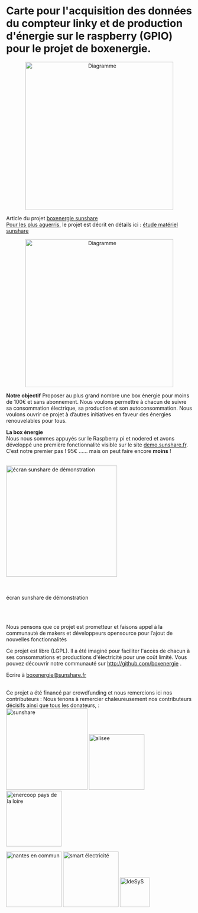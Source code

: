 
# Carte pour l'acquisition des données du compteur linky et de production d'énergie sur le raspberry (GPIO) pour le projet de boxenergie.


<p align="center"> <img width="400" alt="Diagramme" src="https://user-images.githubusercontent.com/39769580/76103935-d20c1700-5fd2-11ea-8317-cf65dcb8d723.png"> </p>

Article du projet <a href="https://sunshare.fr/boxenergie" target="_blank">boxenergie sunshare</a><br> 
<u>Pour les plus aguerris,</u> le projet est décrit en détails ici : <a href="https://pad.lamyne.org/s/H1AyUjmI7#" target="_blank">étude matériel sunshare</a><br>

<p align="center"> <img width="400" alt="Diagramme" src="https://user-images.githubusercontent.com/49123814/76154130-6c558300-60d7-11ea-93ad-d9da95ee724f.png"> </p>


 <b>Notre objectif</b>
   		 Proposer au plus grand nombre une box énergie pour moins de 100€ et sans abonnement.
          Nous voulons permettre à chacun de suivre sa consommation électrique, sa production et son autoconsommation. 
          Nous voulons ouvrir ce projet à d’autres initiatives en faveur des énergies renouvelables pour tous.
          
  <b>La box énergie</b>
          <br>
          Nous nous sommes appuyés sur le Raspberry pi et nodered et avons développé une première fonctionnalité visible sur 
          le site <a href="http://demo.sunshare.fr/" target="_blank" >demo.sunshare.fr</a>. 
          C’est notre premier pas ! 95€ ...... mais on peut faire encore <b>moins</b> !<br>
          <br>
          
   <a href=http://sunshare.fr/assets/images/ShieldSunShare2.png target="_blank"><img src="http://sunshare.fr/assets/images/ShieldSunShare2.png"
                alt="écran sunshare de démonstration" width="300"></a>
              <br><p><br><br>écran sunshare de démonstration</p>
           <br> <br>
           
 Nous pensons que ce projet est prometteur et faisons appel à la communauté de makers et développeurs opensource pour l’ajout de nouvelles fonctionnalités
 
 
Ce projet est libre (LGPL). Il a été imaginé pour faciliter l'accès de chacun à ses consommations et productions d'électricité pour une coût limité. Vous pouvez découvrir notre communauté sur http://github.com/boxenergie .  <p> Ecrire à <a href="mailto:boxenergie@sunshare.fr/">boxenergie@sunshare.fr</a><br><br>
</p>

Ce projet a été financé par crowdfunding et nous remercions ici nos contributeurs :
Nous tenons à remercier chaleureusement nos contributeurs décisifs ainsi que tous les donateurs, :
<br>
  <a href="http://sunshare.fr" target="_blank"><img src="https://user-images.githubusercontent.com/49123814/76154169-0c131100-60d8-11ea-8093-d38ee54677f5.png"  alt="sunshare" width="220"></a>   <a href="http://alisee.org/" target="_blank"><img src="https://user-images.githubusercontent.com/49123814/76154170-0caba780-60d8-11ea-9005-7d8bc49a22c7.png"  alt="alisee" width="150"></a>   <a href="https://paysdelaloire.enercoop.fr/" target="_blank"><img src="https://user-images.githubusercontent.com/49123814/76154168-0c131100-60d8-11ea-9f6e-5dc0544dcf1f.png" alt="enercoop pays de la loire" width="150"></a>  

<a href="https://nantesencommun.org/" target="_blank"><img src="https://user-images.githubusercontent.com/49123814/76154167-0c131100-60d8-11ea-9c04-720d9e96113d.png" alt="nantes en commun" width="150"></a>   <a href="https://smart-electricite.fr/" target="_blank"><img src="https://user-images.githubusercontent.com/49123814/76154166-0b7a7a80-60d8-11ea-9985-95fe221be84b.png" alt="smart électricité" width="150"></a>   <a href="https://idesys.org" target="_blank"><img src="https://user-images.githubusercontent.com/49123814/76154165-0ae1e400-60d8-11ea-8661-70dab55fcd31.png" alt="IdeSyS" width="80"></a>  
<br>
